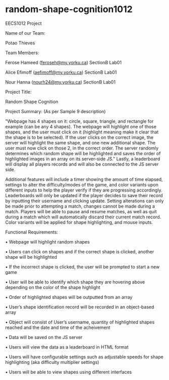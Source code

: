 # random-shape-cognition1012
  EECS1012 Project

Name of our Team:

  Potao Thieves 
  

Team Members:

  Ferose Hameed (feroseh@my.yorku.ca) SectionB Lab01
	
  Alice Efimoff (aefimoff@my.yorku.ca) SectionB Lab01
	
  Nour Hanna (nourh24@my.yorku.ca) SectionB Lab01


Project Title:

  Random Shape Cognition


Project Summary: (As per Sample 9 description)

  "Webpage has 4 shapes on it: circle, square, triangle, and rectangle for example (can be any 4
  shapes). The webpage will highlight one of those shapes, and the user must click on it (highlight
  meaning make it clear that the shape is to be selected). If the user clicks on the correct image,
  the server will highlight the same shape, and one new additional shape. The user must now click
  on those 2, in the correct order. The server randomly determines which random shape will be
  highlighted and saves the order of highlighted images in an array on its server-side JS."
  Lastly, a leaderboard will display all players records and will also be connected to the JS server side. 
  
  Additional features will include a timer showing the amount of time elapsed, settings to alter the difficulty/modes of the game, 
  and color variants upon different inputs to help the player verify if they are progressing accordingly. Leaderboards will 
  only be updated if the player decides to save their record by inputting their username and clicking update. Setting alterations 
  can only be made prior to attempting a match, changes cannot be made during a match. Players will be able to pause and 
  resume matches, as well as quit during a match which will automatically discard their current match record. Color variants
  will be applied for shape highlighting, and mouse inputs.


Functional Requirements:

  •	Webpage will highlight random shapes
  
  •	Users can click on shapes and if the correct shape is clicked, another shape will be highlighted
  
  •	If the incorrect shape is clicked, the user will be prompted to start a new game
  
  •	User will be able to identify which shape they are hovering above depending on the color of the shape highlight
  
  •	Order of highlighted shapes will be outputted from an array
  
  •	User’s shape identification record will be recorded in an object-based array
  
  •	Object will consist of User’s username, quantity of highlighted shapes reached and the date and time of the acheivement 
  
  •	Data will be saved on the JS server
  
  •	Users will view the data as a leaderboard in HTML format
  
  •	Users will have configurable settings such as adjustable speeds for shape highlighting (aka difficulty multiplier settings)
  
  •	Users will be able to view shapes using different interfaces
  


